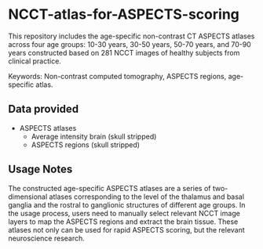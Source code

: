 # NCCT-atlas-for-ASPECTS-scoring
This repository includes the age-specific non-contrast CT ASPECTS atlases across four age groups: 10-30 years, 30-50 years, 50-70 years, and 70-90 years constructed based on 281 NCCT images of healthy subjects from clinical practice. 

Keywords: Non-contrast computed tomography, ASPECTS regions, age-specific atlas. 

## Data provided 
* ASPECTS atlases
  * Average intensity brain (skull stripped)
  * ASPECTS regions (skull stripped) 
  
## Usage Notes 
The constructed age-specific ASPECTS atlases are a series of two-dimensional atlases corresponding to the level of the thalamus and basal ganglia and the rostral to ganglionic structures of different age groups. In the usage process, users need to manually select relevant NCCT image layers to map the ASPECTS regions and extract the brain tissue. These atlases not only can be used for rapid ASPECTS scoring, but the relevant neuroscience research.
  
